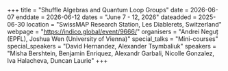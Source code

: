 +++
title = "Shuffle Algebras and Quantum Loop Groups"
date = 2026-06-07
enddate = 2026-06-12
dates = "June 7 - 12, 2026"
dateadded = 2025-06-30
location = "SwissMAP Research Station, Les Diablerets, Switzerland"
webpage = "https://indico.global/event/9666/"
organisers = "Andrei Neguț (EPFL), Joshua Wen (University of Vienna)"
special_talks = "Mini-courses"
special_speakers = "David Hernandez, Alexander Tsymbaliuk"
speakers = "Misha Bershtein, Benjamin Enriquez, Alexandr Garbali, Nicolle Gonzalez, Iva Halacheva, Duncan Laurie"
+++
